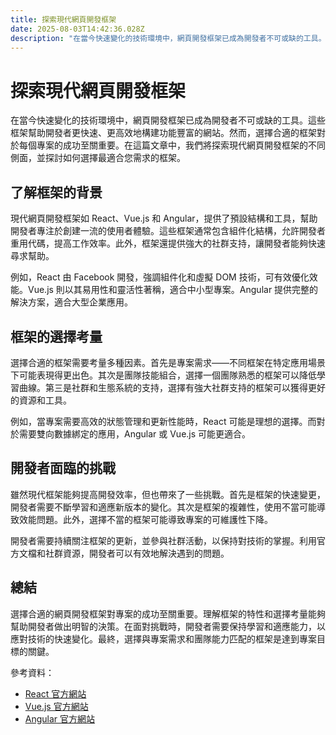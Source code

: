 ```yaml
---
title: 探索現代網頁開發框架
date: 2025-08-03T14:42:36.028Z
description: "在當今快速變化的技術環境中，網頁開發框架已成為開發者不可或缺的工具。這些框架幫助開發者更快速、更高效地構建功能豐富的網站。然而，選擇合適的框架對於每個專案的成功至關重要。在這篇文章中，我們將探索現代網頁開發框架的不同側面，並探討如何選擇最適合您需求的框架。"
---
```


# 探索現代網頁開發框架

在當今快速變化的技術環境中，網頁開發框架已成為開發者不可或缺的工具。這些框架幫助開發者更快速、更高效地構建功能豐富的網站。然而，選擇合適的框架對於每個專案的成功至關重要。在這篇文章中，我們將探索現代網頁開發框架的不同側面，並探討如何選擇最適合您需求的框架。

## 了解框架的背景

現代網頁開發框架如 React、Vue.js 和 Angular，提供了預設結構和工具，幫助開發者專注於創建一流的使用者體驗。這些框架通常包含組件化結構，允許開發者重用代碼，提高工作效率。此外，框架還提供強大的社群支持，讓開發者能夠快速尋求幫助。

例如，React 由 Facebook 開發，強調組件化和虛擬 DOM 技術，可有效優化效能。Vue.js 則以其易用性和靈活性著稱，適合中小型專案。Angular 提供完整的解決方案，適合大型企業應用。

## 框架的選擇考量

選擇合適的框架需要考量多種因素。首先是專案需求——不同框架在特定應用場景下可能表現得更出色。其次是團隊技能組合，選擇一個團隊熟悉的框架可以降低學習曲線。第三是社群和生態系統的支持，選擇有強大社群支持的框架可以獲得更好的資源和工具。

例如，當專案需要高效的狀態管理和更新性能時，React 可能是理想的選擇。而對於需要雙向數據綁定的應用，Angular 或 Vue.js 可能更適合。

## 開發者面臨的挑戰

雖然現代框架能夠提高開發效率，但也帶來了一些挑戰。首先是框架的快速變更，開發者需要不斷學習和適應新版本的變化。其次是框架的複雜性，使用不當可能導致效能問題。此外，選擇不當的框架可能導致專案的可維護性下降。

開發者需要持續關注框架的更新，並參與社群活動，以保持對技術的掌握。利用官方文檔和社群資源，開發者可以有效地解決遇到的問題。

## 總結

選擇合適的網頁開發框架對專案的成功至關重要。理解框架的特性和選擇考量能夠幫助開發者做出明智的決策。在面對挑戰時，開發者需要保持學習和適應能力，以應對技術的快速變化。最終，選擇與專案需求和團隊能力匹配的框架是達到專案目標的關鍵。

參考資料：

- [React 官方網站](https://reactjs.org/)
- [Vue.js 官方網站](https://vuejs.org/)
- [Angular 官方網站](https://angular.io/)